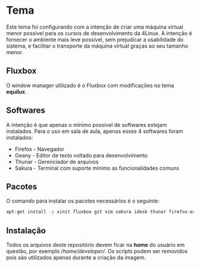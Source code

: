 # Tema

Este tema foi configurando com a intenção de criar uma máquina virtual menor possível para os cursos de desenvolvimento da 4Linux.
A intenção é fornecer o ambiente mais leve possível, sem prejudicar a usabilidade do sistema, e facilitar o transporte da máquina virtual graças ao seu tamanho menor.

## Fluxbox

O window manager utilizado é o Fluxbox com modificações no tema **equilux**.

## Softwares

A intenção é que apenas o mínimo possível de softwares estejam instalados. Para o uso em sala de aula, apenas esses 4 softwares foram instalados:

- Firefox - Navegador
- Geany - Editor de texto voltado para desenvolvimento
- Thunar - Gerenciador de arquivos
- Sakura - Terminal com suporte mínimo as funcionalidades comuns

## Pacotes

O comando para instalar os pacotes necessários é o seguinte:

```bash
apt-get install -y xinit fluxbox git vim sakura idesk thunar firefox-esr geany geany-plugins x11-xserver-utils php-cli
```

## Instalação

Todos os arquivos deste repositório devem ficar na **home** do usuário em questão, por exemplo */home/developer/*.
Os scripts podem ser removidos pois são utilizados apenas durante a criação da imagem.
